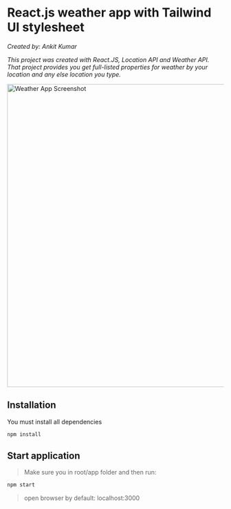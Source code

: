 # React.js weather app with Tailwind UI stylesheet

*Created by: Ankit Kumar*

*This project was created with React.JS, Location API and Weather API. That project provides you get full-listed properties for weather by your location and any else location you type.*

<img width="704" alt="Weather App Screenshot" src="https://github.com/user-attachments/assets/c5150f5a-b9c7-4553-b9b6-78e932160baf">


## Installation
You must install all dependencies

```bash
npm install
```


## Start application
> Make sure you in root/app folder and then run:

```bash 
npm start 
```

> open browser by default: localhost:3000
